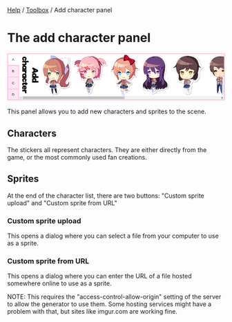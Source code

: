 [Help](../index.md) / [Toolbox](../toolbox.md) / Add character panel

# The add character panel

![The add character panel](add.png 'The add character panel')

This panel allows you to add new characters and sprites to the scene.

## Characters

The stickers all represent characters. They are either directly from the game, or the most commonly used fan creations.

## Sprites

At the end of the character list, there are two buttons: "Custom sprite upload" and "Custom sprite from URL"

### Custom sprite upload

This opens a dialog where you can select a file from your computer to use as a sprite.

### Custom sprite from URL

This opens a dialog where you can enter the URL of a file hosted somewhere online to use as a sprite.

NOTE: This requires the "access-control-allow-origin" setting of the server to allow the generator to use them. Some hosting services might have a problem with that, but sites like imgur.com are working fine.
